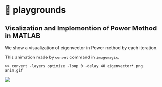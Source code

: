 # :dog: playgrounds
## Visalization and Implemention of Power Method in MATLAB

We show a visualization of eigenvector in Power method  by each iteration.

This animation made by `convet` command in `imagemagic`.

```
>> convert -layers optimize -loop 0 -delay 40 eigenvector*.png anim.gif
```
![](https://lh3.googleusercontent.com/-Fyo2EFf8T_qU7meSMbywwckjAIPWCtkdOCKV0qG2iU7ujjzc6ijUR-MQInBaVuWEpfKPzUjnTuV-QVYEXThFnSVVGVDMkYQ1a3G865dTk-880ZpSy5hocAsaubJ6S2u2Cb66hhiSxadKObI5V8cC6qomBa9T7yefcI6gjmQ4N19H7l05YjCfhOZXiqGXab8Vv2AwisObk5MYO3lDrvwgel4wunCViP9unzOTM7Mq39LdGPTCQErXy8HlUGcoPGo6ERfpFgK--PEc3xgLXwgpfIIM5migEORW3QkJ1MdzyP6MGeslhMYAzOjlVktRY5O9rNbtUeL5reRpBJBUBdgBOcgTz3bijzyJUdgNIdCzBvHu1oBL3eGXVLZ64V8myxkMus8SstBNAVkp7p66g1L6CWQyo2fJyLNMiTdcFVJEodth0JMrTN7nLOrr9qZwck5dM4EJm0QpS03YFzySbYH79NOo65Qllb6uGvi5HWbuyhvIwGFVEvfbzQdA6A1LQGK1IaQpYkRDtVMkkrcDvo_3bnHjJSi7-AF5_vc1Cd7K1jvf8NwriafmuAZXjr2_5urgxKYVQ=w1074-h805-no)
